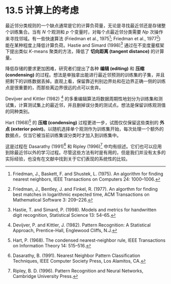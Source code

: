 # 13.5 计算上的考虑

最近邻分类规则的一个缺点通常是它的计算负荷量，无论是寻找最近邻还是存储整个训练集合。当有 $N$ 个观测和 $p$ 个变量时，对每个点最近邻分类需要 $Np$ 次操作来寻找邻域。有一些快速算法 (Friedman et al., 1975[^1]; Friedman et al., 1977[^2]) 能在某种程度上降低计算负荷。Hastie and Simard (1998)[^3] 通过在不变度量框架下提出类似 $K$-means 聚类的方法，降低了 **切向距离 (tangent distance)** 的计算量。

降低存储的要求更加困难，研究者们提出了各种 **编辑 (editing)** 和 **压缩 (condensing)** 的过程。想法是单独拿出能进行最近邻预测的训练集的子集，并且把剩下的训练数据丢掉。直观上看，保留靠近判别边界处和在边界正确一侧的训练点是很重要的，而那些离边界很远的点可以舍弃。

Devijver and Kittler (1982) [^4] 的多重编辑算法将数据周期性地划分为训练集和测试集，计算测试集上的最近邻，并且删掉误分类的测试点。想法是保留训练观测值的同种类别。

Hart (1968)[^5] 的 **压缩 (condensing)** 过程更进一步，试图仅仅保留这些类别的 **外点 (exterior point)**。以随机选择单个观测作为训练集开始，每次处理一个额外的数据点，仅当它被当前训练集误分类时才加入到训练集中。

这是过程在 Dasarathy (1991)[^6] 和 Ripley (1996)[^7] 中均有综述。它们也可以应用到除最近邻以外的学习过程。尽管这些方法有时是有用的，但是我们并没有太多的实际经验，也没有在文献中找到关于它们表现的系统性的比较。

[^1]: Friedman, J., Baskett, F. and Shustek, L. (1975). An algorithm for finding nearest neighbors, IEEE Transactions on Computers 24: 1000–1006.
[^2]: Friedman, J., Bentley, J. and Finkel, R. (1977). An algorthm for finding best matches in logarithmic expected time, ACM Transactions on Mathematical Software 3: 209–226.
[^3]: Hastie, T. and Simard, P. (1998). Models and metrics for handwritten digit recognition, Statistical Science 13: 54–65.
[^4]: Devijver, P. and Kittler, J. (1982). Pattern Recognition: A Statistical Approach, Prentice-Hall, Englewood Cliffs, N.J.
[^5]: Hart, P. (1968). The condensed nearest-neighbor rule, IEEE Transactions on Information Theory 14: 515–516.
[^6]: Dasarathy, B. (1991). Nearest Neighbor Pattern Classification Techniques, IEEE Computer Society Press, Los Alamitos, CA.
[^7]: Ripley, B. D. (1996). Pattern Recognition and Neural Networks, Cambridge University Press.
